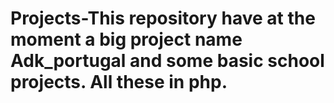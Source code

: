 # Projects-This repository have at the moment a big project name Adk_portugal and some basic school projects. All these in php.
